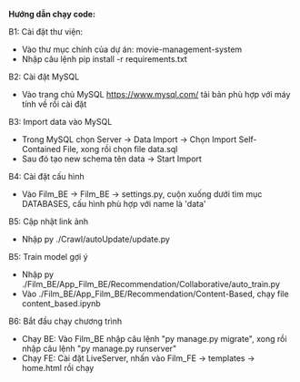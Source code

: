 **Hướng dẫn chạy code:**

B1: Cài đặt thư viện:
- Vào thư mục chính của dự án: movie-management-system
- Nhập câu lệnh pip install -r requirements.txt
  
B2: Cài đặt MySQL
- Vào trang chủ MySQL https://www.mysql.com/ tải bản phù hợp với máy tính về rồi cài đặt
  
B3: Import data vào MySQL
- Trong MySQL chọn Server -> Data Import -> Chọn Import Self-Contained File, xong rồi chọn file data.sql
- Sau đó tạo new schema tên data -> Start Import
  
B4: Cài đặt cấu hình
- Vào Film_BE -> Film_BE -> settings.py, cuộn xuống dưới tìm mục DATABASES, cấu hình phù hợp với name là 'data'
  
B5: Cập nhật link ảnh
- Nhập py ./Crawl/autoUpdate/update.py
  
B5: Train model gợi ý
- Nhập py ./Film_BE/App_Film_BE/Recommendation/Collaborative/auto_train.py
- Vào ./Film_BE/App_Film_BE/Recommendation/Content-Based, chạy file content_based.ipynb
  
B6: Bắt đầu chạy chương trình
- Chạy BE: Vào Film_BE nhập câu lệnh "py manage.py migrate", xong rồi nhập câu lệnh "py manage.py runserver"
- Chạy FE: Cài đặt LiveServer, nhấn vào Film_FE -> templates -> home.html rồi chạy
